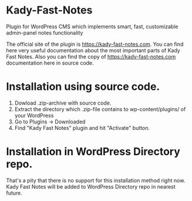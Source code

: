 # Kady-Fast-Notes
Plugin for WordPress CMS which implements smart, fast, customizable admin-panel notes functionality

The official site of the plugin is https://kady-fast-notes.com.
You can find here very useful documentation about the most important parts of Kady Fast Notes.
Also you can find the copy of https://kady-fast-notes.com documentation here in source code.

# Installation using source code.
1. Dowload .zip-archive with source code.
2. Extract the directory which .zip-file contains to wp-content/plugins/ of your WordPress
3. Go to Plugins -> Downloaded
4. Find "Kady Fast Notes" plugin and hit "Activate" button.

# Installation in WordPress Directory repo.
That's a pity that there is no support for this installation method right now. 
Kady Fast Notes will be added to WordPress Directory repo in nearest future.

